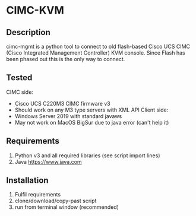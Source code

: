 # CIMC-KVM
## Description
cimc-mgmt is a python tool to connect to old flash-based Cisco UCS CIMC (Cisco Integrated Management Controller) KVM console. Since Flash has been phased out this is the only way to connect.

## Tested
CIMC side:
 - Cisco UCS C220M3 CIMC firmware v3
 - Should work on any M3 type servers with XML API 
Client side:
 - Windows Server 2019 with standard javaws
 - May not work on MacOS BigSur due to java error (can't help it)

## Requirements
1. Python v3 and all required libraries (see script import lines)
2. Java https://www.java.com

## Installation
1. Fulfil requirements
2. clone/download/copy-past script
3. run from terminal window (recommended)